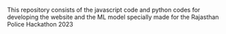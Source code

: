 This repository consists of the javascript code and python codes for developing the website and the ML model specially made for the Rajasthan Police Hackathon 2023
